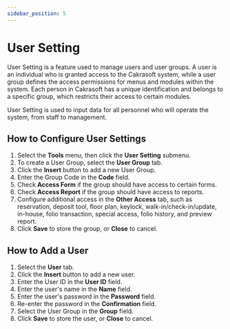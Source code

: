 ```yaml
---
sidebar_position: 5
---
```


# User Setting

User Setting is a feature used to manage users and user groups. A user is an individual who is granted access to the Cakrasoft system, while a user group defines the access permissions for menus and modules within the system. Each person in Cakrasoft has a unique identification and belongs to a specific group, which restricts their access to certain modules.

User Setting is used to input data for all personnel who will operate the system, from staff to management.

## How to Configure User Settings

1. Select the **Tools** menu, then click the **User Setting** submenu.
2. To create a User Group, select the **User Group** tab.
3. Click the **Insert** button to add a new User Group.
4. Enter the Group Code in the **Code** field.
5. Check **Access Form** if the group should have access to certain forms.
6. Check **Access Report** if the group should have access to reports.
7. Configure additional access in the **Other Access** tab, such as reservation, deposit tool, floor plan, keylock, walk-in/check-in/update, in-house, folio transaction, special access, folio history, and preview report.
8. Click **Save** to store the group, or **Close** to cancel.

## How to Add a User

1. Select the **User** tab.
2. Click the **Insert** button to add a new user.
3. Enter the User ID in the **User ID** field.
4. Enter the user's name in the **Name** field.
5. Enter the user's password in the **Password** field.
6. Re-enter the password in the **Confirmation** field.
7. Select the User Group in the **Group** field.
8. Click **Save** to store the user, or **Close** to cancel.
